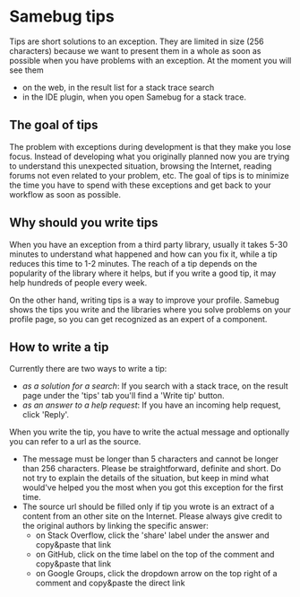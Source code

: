 # Samebug tips

Tips are short solutions to an exception. They are limited in size (256 characters) because we want to
present them in a whole as soon as possible when you have problems with an exception. At the moment you
will see them 
- on the web, in the result list for a stack trace search
- in the IDE plugin, when you open Samebug for a stack trace.

## The goal of tips

The problem with exceptions during development is that they make you lose focus. Instead of developing
what you originally planned now you are trying to understand this unexpected situation, browsing the
 Internet, reading forums not even related to your problem, etc. The goal of tips is to minimize the
time you have to spend with these exceptions and get back to your workflow as soon as possible.

## Why should you write tips

When you have an exception from a third party library, usually it takes 5-30 minutes to understand
what happened and how can you fix it, while a tip reduces this time to 1-2 minutes. The reach of 
a tip depends on the popularity of the library where it helps, but if you write a good tip, it
may help hundreds of people every week.

On the other hand, writing tips is a way to improve your profile. Samebug shows the tips you write
 and the libraries where you solve problems on your profile page, so you can get recognized as an
expert of a component.

## How to write a tip

Currently there are two ways to write a tip:
- *as a solution for a search*: If you search with a stack trace, on the result page under the 'tips'
tab you'll find a 'Write tip' button.
- *as an answer to a help request*: If you have an incoming help request, click 'Reply'.

When you write the tip, you have to write the actual message and optionally you can refer to a url
as the source.
- The message must be longer than 5 characters and cannot be longer than 256 characters. Please be
straightforward, definite and short. Do not try to explain the details of the situation, but
 keep in mind what would've helped you the most when you got this exception for the first time.
- The source url should be filled only if tip you wrote is an extract of a content from an other
site on the Internet. Please always give credit to the original authors by linking the specific answer:
    - on Stack Overflow, click the 'share' label under the answer and copy&paste that link
    - on GitHub, click on the time label on the top of the comment and copy&paste that link
    - on Google Groups, click the dropdown arrow on the top right of a comment and copy&paste the direct link
